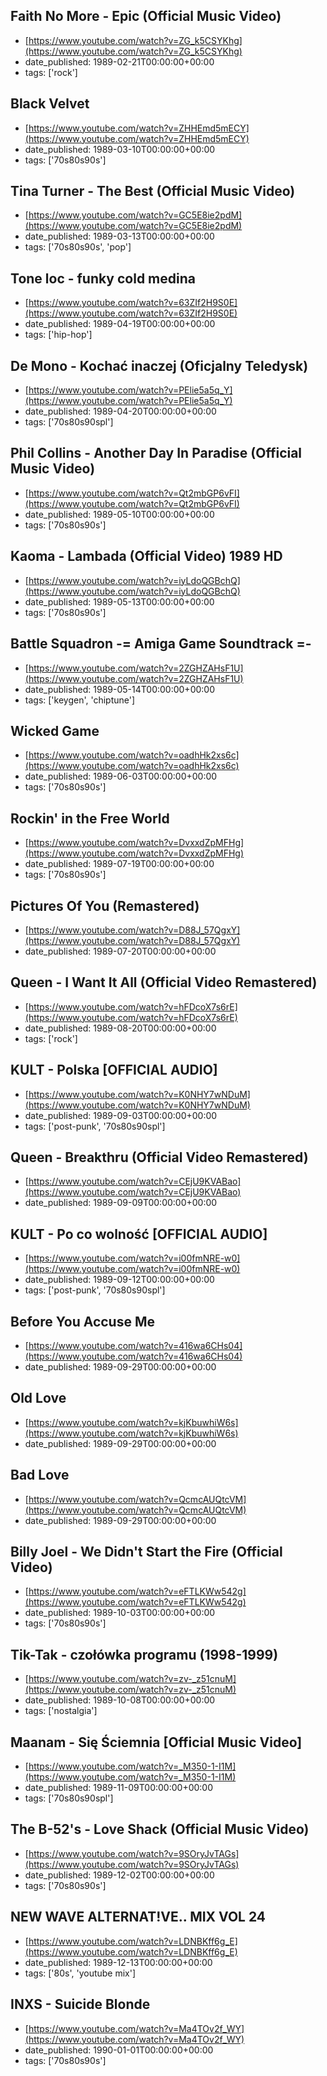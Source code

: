  ## Faith No More - Epic (Official Music Video)
 - [https://www.youtube.com/watch?v=ZG_k5CSYKhg](https://www.youtube.com/watch?v=ZG_k5CSYKhg)
 - date_published: 1989-02-21T00:00:00+00:00
 - tags: ['rock']

 ## Black Velvet
 - [https://www.youtube.com/watch?v=ZHHEmd5mECY](https://www.youtube.com/watch?v=ZHHEmd5mECY)
 - date_published: 1989-03-10T00:00:00+00:00
 - tags: ['70s80s90s']

 ## Tina Turner - The Best (Official Music Video)
 - [https://www.youtube.com/watch?v=GC5E8ie2pdM](https://www.youtube.com/watch?v=GC5E8ie2pdM)
 - date_published: 1989-03-13T00:00:00+00:00
 - tags: ['70s80s90s', 'pop']

 ## Tone loc - funky cold medina
 - [https://www.youtube.com/watch?v=63ZIf2H9S0E](https://www.youtube.com/watch?v=63ZIf2H9S0E)
 - date_published: 1989-04-19T00:00:00+00:00
 - tags: ['hip-hop']

 ## De Mono - Kochać inaczej (Oficjalny Teledysk)
 - [https://www.youtube.com/watch?v=PElie5a5q_Y](https://www.youtube.com/watch?v=PElie5a5q_Y)
 - date_published: 1989-04-20T00:00:00+00:00
 - tags: ['70s80s90spl']

 ## Phil Collins - Another Day In Paradise (Official Music Video)
 - [https://www.youtube.com/watch?v=Qt2mbGP6vFI](https://www.youtube.com/watch?v=Qt2mbGP6vFI)
 - date_published: 1989-05-10T00:00:00+00:00
 - tags: ['70s80s90s']

 ## Kaoma - Lambada (Official Video) 1989 HD
 - [https://www.youtube.com/watch?v=iyLdoQGBchQ](https://www.youtube.com/watch?v=iyLdoQGBchQ)
 - date_published: 1989-05-13T00:00:00+00:00
 - tags: ['70s80s90s']

 ## Battle Squadron  -= Amiga Game Soundtrack =-
 - [https://www.youtube.com/watch?v=2ZGHZAHsF1U](https://www.youtube.com/watch?v=2ZGHZAHsF1U)
 - date_published: 1989-05-14T00:00:00+00:00
 - tags: ['keygen', 'chiptune']

 ## Wicked Game
 - [https://www.youtube.com/watch?v=oadhHk2xs6c](https://www.youtube.com/watch?v=oadhHk2xs6c)
 - date_published: 1989-06-03T00:00:00+00:00
 - tags: ['70s80s90s']

 ## Rockin' in the Free World
 - [https://www.youtube.com/watch?v=DvxxdZpMFHg](https://www.youtube.com/watch?v=DvxxdZpMFHg)
 - date_published: 1989-07-19T00:00:00+00:00
 - tags: ['70s80s90s']

 ## Pictures Of You (Remastered)
 - [https://www.youtube.com/watch?v=D88J_57QgxY](https://www.youtube.com/watch?v=D88J_57QgxY)
 - date_published: 1989-07-20T00:00:00+00:00

 ## Queen - I Want It All (Official Video Remastered)
 - [https://www.youtube.com/watch?v=hFDcoX7s6rE](https://www.youtube.com/watch?v=hFDcoX7s6rE)
 - date_published: 1989-08-20T00:00:00+00:00
 - tags: ['rock']

 ## KULT - Polska [OFFICIAL AUDIO]
 - [https://www.youtube.com/watch?v=K0NHY7wNDuM](https://www.youtube.com/watch?v=K0NHY7wNDuM)
 - date_published: 1989-09-03T00:00:00+00:00
 - tags: ['post-punk', '70s80s90spl']

 ## Queen - Breakthru (Official Video Remastered)
 - [https://www.youtube.com/watch?v=CEjU9KVABao](https://www.youtube.com/watch?v=CEjU9KVABao)
 - date_published: 1989-09-09T00:00:00+00:00

 ## KULT - Po co wolność [OFFICIAL AUDIO]
 - [https://www.youtube.com/watch?v=i00fmNRE-w0](https://www.youtube.com/watch?v=i00fmNRE-w0)
 - date_published: 1989-09-12T00:00:00+00:00
 - tags: ['post-punk', '70s80s90spl']

 ## Before You Accuse Me
 - [https://www.youtube.com/watch?v=416wa6CHs04](https://www.youtube.com/watch?v=416wa6CHs04)
 - date_published: 1989-09-29T00:00:00+00:00

 ## Old Love
 - [https://www.youtube.com/watch?v=kjKbuwhiW6s](https://www.youtube.com/watch?v=kjKbuwhiW6s)
 - date_published: 1989-09-29T00:00:00+00:00

 ## Bad Love
 - [https://www.youtube.com/watch?v=QcmcAUQtcVM](https://www.youtube.com/watch?v=QcmcAUQtcVM)
 - date_published: 1989-09-29T00:00:00+00:00

 ## Billy Joel - We Didn't Start the Fire (Official Video)
 - [https://www.youtube.com/watch?v=eFTLKWw542g](https://www.youtube.com/watch?v=eFTLKWw542g)
 - date_published: 1989-10-03T00:00:00+00:00
 - tags: ['70s80s90s']

 ## Tik-Tak - czołówka programu (1998-1999)
 - [https://www.youtube.com/watch?v=zv-_z51cnuM](https://www.youtube.com/watch?v=zv-_z51cnuM)
 - date_published: 1989-10-08T00:00:00+00:00
 - tags: ['nostalgia']

 ## Maanam - Się Ściemnia [Official Music Video]
 - [https://www.youtube.com/watch?v=_M350-1-I1M](https://www.youtube.com/watch?v=_M350-1-I1M)
 - date_published: 1989-11-09T00:00:00+00:00
 - tags: ['70s80s90spl']

 ## The B-52's - Love Shack (Official Music Video)
 - [https://www.youtube.com/watch?v=9SOryJvTAGs](https://www.youtube.com/watch?v=9SOryJvTAGs)
 - date_published: 1989-12-02T00:00:00+00:00
 - tags: ['70s80s90s']

 ## NEW WAVE ALTERNAT!VE.. MIX VOL 24
 - [https://www.youtube.com/watch?v=LDNBKff6g_E](https://www.youtube.com/watch?v=LDNBKff6g_E)
 - date_published: 1989-12-13T00:00:00+00:00
 - tags: ['80s', 'youtube mix']

 ## INXS - Suicide Blonde
 - [https://www.youtube.com/watch?v=Ma4TOv2f_WY](https://www.youtube.com/watch?v=Ma4TOv2f_WY)
 - date_published: 1990-01-01T00:00:00+00:00
 - tags: ['70s80s90s']

